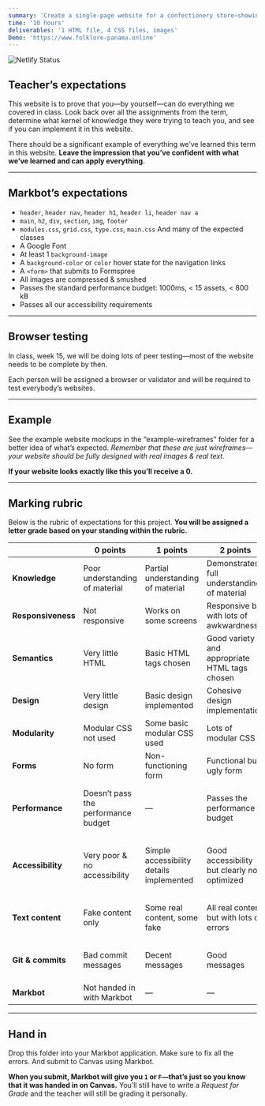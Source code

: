 ```yaml
---
summary: 'Create a single-page website for a confectionery store—showing what you learned this term.'
time: '10 hours'
deliverables: '1 HTML file, 4 CSS files, images'
Demo: 'https://www.folklore-panama.online'
---
```

![Netlify Status](https://api.netlify.com/api/v1/badges/0c8da0c4-1beb-4b69-ac44-1c41d455a499/deploy-status)

## Teacher’s expectations

This website is to prove that you—by yourself—can do everything we covered in class. Look back over all the assignments from the term, determine what kernel of knowledge they were trying to teach you, and see if you can implement it in this website.

There should be a significant example of everything we’ve learned this term in this website. **Leave the impression that you’ve confident with what we’ve learned and can apply everything.**

---

## Markbot’s expectations

- `header`, `header nav`, `header h1`, `header li`, `header nav a`
- `main`, `h2`, `div`, `section`, `img`, `footer`
- `modules.css`, `grid.css`, `type.css`, `main.css`
  And many of the expected classes
- A Google Font
- At least 1 `background-image`
- A `background-color` or `color` hover state for the navigation links
- A `<form>` that submits to Formspree
- All images are compressed & smushed
- Passes the standard performance budget: 1000ms, < 15 assets, < 800 kB
- Passes all our accessibility requirements

---

## Browser testing

In class, week 15, we will be doing lots of peer testing—most of the website needs to be complete by then.

Each person will be assigned a browser or validator and will be required to test everybody’s websites.

---

## Example

See the example website mockups in the “example-wireframes” folder for a better idea of what’s expected. *Remember that these are just wireframes—your website should be fully designed with real images & real text.*

**If your website looks exactly like this you’ll receive a 0.**

---

## Marking rubric

Below is the rubric of expectations for this project. **You will be assigned a letter grade based on your standing within the rubric.**

| | 0 points | 1 points | 2 points | 3 points |
| --- | --- | --- | --- | --- |
| **Knowledge** | Poor understanding of material | Partial understanding of material | Demonstrates full understanding of material | Demonstrates excellent understanding of material |
| **Responsiveness** | Not responsive | Works on some screens | Responsive but with lots of awkwardness | Looks great on all screen sizes |
| **Semantics** | Very little HTML | Basic HTML tags chosen | Good variety and appropriate HTML tags chosen | Excellent demonstration of HTML tags and correct use |
| **Design** | Very little design | Basic design implemented | Cohesive design implementation | Excellent design implementation |
| **Modularity** | Modular CSS not used | Some basic modular CSS used | Lots of modular CSS | Modular CSS used to its full potential |
| **Forms** | No form | Non-functioning form | Functional but ugly form | Good looking and functional form |
| **Performance** | Doesn’t pass the performance budget | — | Passes the performance budget | Exceeds the expectations of the performance budget |
| **Accessibility** | Very poor & no accessibility | Simple accessibility details implemented | Good accessibility but clearly not optimized | Excellent accessibility with clear VoiceOver testing & improvements |
| **Text content** | Fake content only | Some real content, some fake | All real content but with lots of errors | Real content, well written, no grammar or spelling errors |
| **Git & commits** | Bad commit messages | Decent messages | Good messages | Excellent and descriptive commit messages |
| **Markbot** | Not handed in with Markbot | — | — | Handed in with Markbot |

---

## Hand in

Drop this folder into your Markbot application. Make sure to fix all the errors. And submit to Canvas using Markbot.

**When you submit, Markbot will give you `1` or `F`—that’s just so you know that it was handed in on Canvas.** You’ll still have to write a *Request for Grade* and the teacher will still be grading it personally.

